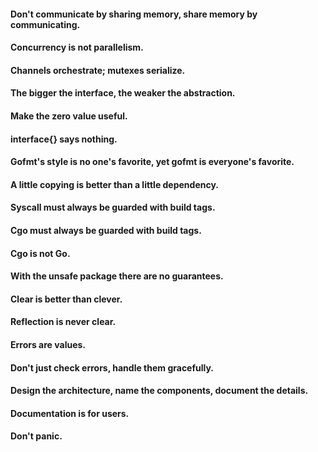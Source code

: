 #### Don't communicate by sharing memory, share memory by communicating.
#### Concurrency is not parallelism.
#### Channels orchestrate; mutexes serialize.
#### The bigger the interface, the weaker the abstraction.
#### Make the zero value useful.
#### interface{} says nothing.
#### Gofmt's style is no one's favorite, yet gofmt is everyone's favorite.
#### A little copying is better than a little dependency.
#### Syscall must always be guarded with build tags.
#### Cgo must always be guarded with build tags.
#### Cgo is not Go.
#### With the unsafe package there are no guarantees.
#### Clear is better than clever.
#### Reflection is never clear.
#### Errors are values.
#### Don't just check errors, handle them gracefully.
#### Design the architecture, name the components, document the details.
#### Documentation is for users.
#### Don't panic.